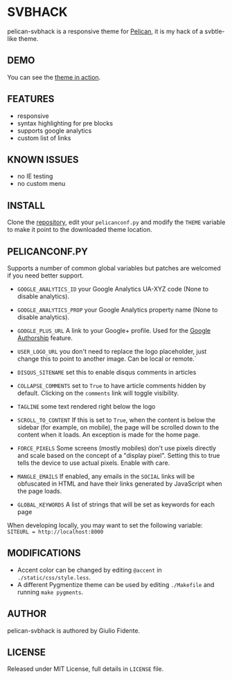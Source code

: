 # SVBHACK

pelican-svbhack is a responsive theme for [Pelican](http://getpelican.com), it is my hack of a svbtle-like theme.

## DEMO

You can see the [theme in action](http://www.giuliofidente.com/).

## FEATURES

- responsive
- syntax highlighting for pre blocks
- supports google analytics
- custom list of links

## KNOWN ISSUES

- no IE testing
- no custom menu

## INSTALL

Clone the [repository](https://github.com/giulivo/pelican-svbhack), edit your `pelicanconf.py` and modify the `THEME` variable to make it point to the downloaded theme location.

## PELICANCONF.PY

Supports a number of common global variables but patches are welcomed if you need better support.

- `GOOGLE_ANALYTICS_ID` your Google Analytics UA-XYZ code (None to disable analytics).

- `GOOGLE_ANALYTICS_PROP` your Google Analytics property name (None to disable analytics).

- `GOOGLE_PLUS_URL` A link to your Google+ profile. Used for the [Google Authorship](http://www.google.com/insidesearch/features/authorship/index.html) feature.

- `USER_LOGO_URL` you don't need to replace the logo placeholder, just change this to point to another image. Can be local or remote.`

- `DISQUS_SITENAME` set this to enable disqus comments in articles

- `COLLAPSE_COMMENTS` set to `True` to have article comments hidden by default. Clicking on the `comments` link will toggle visibility.

- `TAGLINE` some text rendered right below the logo

- `SCROLL_TO_CONTENT` If this is set to `True`, when the content is below the sidebar (for example, on mobile), the page will be scrolled down to the content when it loads. An exception is made for the home page.

- `FORCE_PIXELS` Some screens (mostly mobiles) don't use pixels directly and scale based on the concept of a "display pixel". Setting this to true tells the device to use actual pixels. Enable with care.

- `MANGLE_EMAILS` If enabled, any emails in the `SOCIAL` links will be obfuscated in HTML and have their links generated by JavaScript when the page loads.

- `GLOBAL_KEYWORDS` A list of strings that will be set as keywords for each page

When developing locally, you may want to set the following variable: `SITEURL = http://localhost:8000`

## MODIFICATIONS

- Accent color can be changed by editing `@accent` in `./static/css/style.less`.
- A different Pygmentize theme can be used by editing `./Makefile` and running `make pygments`.

## AUTHOR

pelican-svbhack is authored by Giulio Fidente.

## LICENSE

Released under MIT License, full details in `LICENSE` file.
